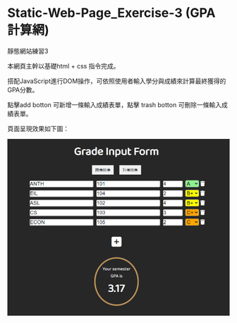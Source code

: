# Static-Web-Page_Exercise-3 (GPA 計算網)

靜態網站練習3

本網頁主幹以基礎html + css 指令完成。

搭配JavaScript進行DOM操作，可依照使用者輸入學分與成績來計算最終獲得的GPA分數。

點擊add botton 可新增一條輸入成績表單，點擊 trash botton 可刪除一條輸入成績表單。


頁面呈現效果如下圖：

![image](https://github.com/adad09382/Static-Web-Page_Exercise-3/blob/master/README.png)

